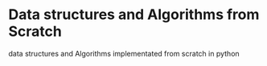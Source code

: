 # Data structures and Algorithms from Scratch
data structures and Algorithms implementated from scratch in python
